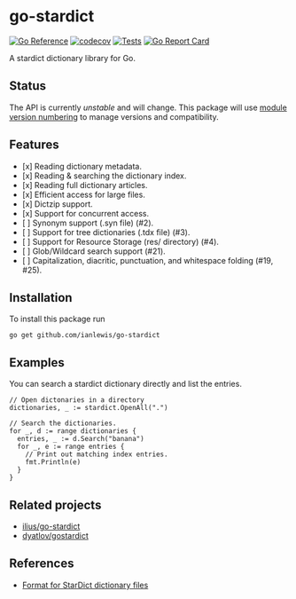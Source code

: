 # go-stardict

[![Go Reference](https://pkg.go.dev/badge/github.com/ianlewis/go-stardict.svg)](https://pkg.go.dev/github.com/ianlewis/go-stardict)
[![codecov](https://codecov.io/gh/ianlewis/go-stardict/graph/badge.svg?token=2HTI2KXI93)](https://codecov.io/gh/ianlewis/go-stardict)
[![Tests](https://github.com/ianlewis/go-stardict/actions/workflows/pre-submit.units.yml/badge.svg)](https://github.com/ianlewis/go-stardict/actions/workflows/pre-submit.units.yml)
[![Go Report Card](https://goreportcard.com/badge/github.com/ianlewis/go-stardict)](https://goreportcard.com/report/github.com/ianlewis/go-stardict)

A stardict dictionary library for Go.

## Status

The API is currently _unstable_ and will change. This package will use [module
version numbering](https://golang.org/doc/modules/version-numbers) to manage
versions and compatibility.

## Features

- \[x] Reading dictionary metadata.
- \[x] Reading & searching the dictionary index.
- \[x] Reading full dictionary articles.
- \[x] Efficient access for large files.
- \[x] Dictzip support.
- \[x] Support for concurrent access.
- \[ ] Synonym support (.syn file) (#2).
- \[ ] Support for tree dictionaries (.tdx file) (#3).
- \[ ] Support for Resource Storage (res/ directory) (#4).
- \[ ] Glob/Wildcard search support (#21).
- \[ ] Capitalization, diacritic, punctuation, and whitespace folding (#19, #25).

## Installation

To install this package run

`go get github.com/ianlewis/go-stardict`

## Examples

You can search a stardict dictionary directly and list the entries.

```golang
// Open dictonaries in a directory
dictionaries, _ := stardict.OpenAll(".")

// Search the dictionaries.
for _, d := range dictionaries {
  entries, _ := d.Search("banana")
  for _, e := range entries {
    // Print out matching index entries.
    fmt.Println(e)
  }
}
```

## Related projects

- [ilius/go-stardict](github.com/ilius/go-stardict)
- [dyatlov/gostardict](https://github.com/dyatlov/gostardict)

## References

- [Format for StarDict dictionary files](https://github.com/huzheng001/stardict-3/blob/master/dict/doc/StarDictFileFormat)
